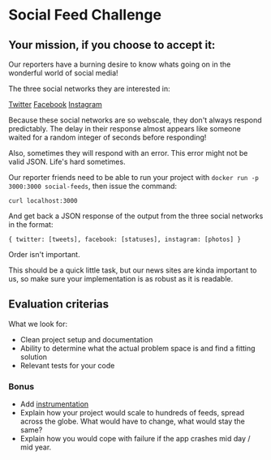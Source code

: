 # Social Feed Challenge

## Your mission, if you choose to accept it:

Our reporters have a burning desire to know whats going on in the wonderful world of social media!

The three social networks they are interested in:

[Twitter](https://5610jmuo4m.execute-api.eu-west-1.amazonaws.com/twitter)
[Facebook](https://5610jmuo4m.execute-api.eu-west-1.amazonaws.com/facebook)
[Instagram](https://5610jmuo4m.execute-api.eu-west-1.amazonaws.com/instagram)

Because these social networks are so webscale, they don't always respond predictably. The delay in their response almost appears like someone waited for a random integer of seconds before responding!

Also, sometimes they will respond with an error. This error might not be valid JSON. Life's hard sometimes.

Our reporter friends need to be able to run your project with `docker run -p 3000:3000 social-feeds`, then issue the command:

```
curl localhost:3000
```

And get back a JSON response of the output from the three social networks in the format:

```
{ twitter: [tweets], facebook: [statuses], instagram: [photos] }
```

Order isn't important.

This should be a quick little task, but our news sites are kinda important to us, so make sure your implementation is as robust as it is readable.

## Evaluation criterias

What we look for:

- Clean project setup and documentation
- Ability to determine what the actual problem space is and find a fitting solution
- Relevant tests for your code

### Bonus

- Add [instrumentation](https://prometheus.io)
- Explain how your project would scale to hundreds of feeds, spread across the globe. What would have
  to change, what would stay the same?
- Explain how you would cope with failure if the app crashes mid day / mid year.
